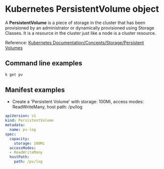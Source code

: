 # Kubernetes PersistentVolume object

A **PersistentVolume** is a piece of storage in the cluster that has been provisioned by an administrator or dynamically provisioned using Storage Classes. It is a resource in the cluster just like a node is a cluster resource.

Reference: [Kubernetes Documentation/Concepts/Storage/Persistent Volumes](https://kubernetes.io/docs/concepts/storage/persistent-volumes/)

## Command line examples

```bash
k get pv
```

## Manifest examples

- Create a 'Persistent Volume' with storage: 100Mi, access modes: ReadWriteMany, host path: /pv/log

```yaml
apiVersion: v1
kind: PersistentVolume
metadata:
  name: pv-log
spec:
  capacity:
    storage: 100Mi
  accessModes:
  - ReadWriteMany
  hostPath:
    path: /pv/log
```

